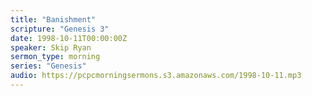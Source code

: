 ```yaml
---
title: "Banishment"
scripture: "Genesis 3"
date: 1998-10-11T00:00:00Z
speaker: Skip Ryan
sermon_type: morning
series: "Genesis"
audio: https://pcpcmorningsermons.s3.amazonaws.com/1998-10-11.mp3 
---
```



